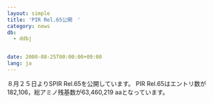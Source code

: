 ```yaml
---
layout: simple
title: 'PIR Rel.65公開　'
category: news
db:
  - ddbj


date: 2000-08-25T00:00:00+09:00
lang: ja
---
```


８月２５日よりSPIR Rel.65を公開しています。 PIR Rel.65はエントリ数が182,106，総アミノ残基数が63,460,219 aaとなっています。
